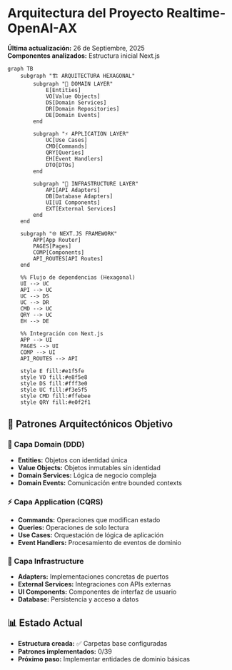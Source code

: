 # Arquitectura del Proyecto Realtime-OpenAI-AX

**Última actualización:** 26 de Septiembre, 2025  
**Componentes analizados:** Estructura inicial Next.js  

```mermaid
graph TB
    subgraph "🏗️ ARQUITECTURA HEXAGONAL"
        subgraph "🎯 DOMAIN LAYER"
            E[Entities]
            VO[Value Objects]
            DS[Domain Services]
            DR[Domain Repositories]
            DE[Domain Events]
        end
        
        subgraph "⚡ APPLICATION LAYER"
            UC[Use Cases]
            CMD[Commands]
            QRY[Queries]
            EH[Event Handlers]
            DTO[DTOs]
        end
        
        subgraph "🔧 INFRASTRUCTURE LAYER"
            API[API Adapters]
            DB[Database Adapters]
            UI[UI Components]
            EXT[External Services]
        end
    end
    
    subgraph "🌐 NEXT.JS FRAMEWORK"
        APP[App Router]
        PAGES[Pages]
        COMP[Components]
        API_ROUTES[API Routes]
    end
    
    %% Flujo de dependencias (Hexagonal)
    UI --> UC
    API --> UC
    UC --> DS
    UC --> DR
    CMD --> UC
    QRY --> UC
    EH --> DE
    
    %% Integración con Next.js
    APP --> UI
    PAGES --> UI
    COMP --> UI
    API_ROUTES --> API
    
    style E fill:#e1f5fe
    style VO fill:#e8f5e8
    style DS fill:#fff3e0
    style UC fill:#f3e5f5
    style CMD fill:#ffebee
    style QRY fill:#e0f2f1
```

## 🎯 Patrones Arquitectónicos Objetivo

### 🔷 Capa Domain (DDD)
- **Entities:** Objetos con identidad única
- **Value Objects:** Objetos inmutables sin identidad
- **Domain Services:** Lógica de negocio compleja
- **Domain Events:** Comunicación entre bounded contexts

### ⚡ Capa Application (CQRS)
- **Commands:** Operaciones que modifican estado
- **Queries:** Operaciones de solo lectura
- **Use Cases:** Orquestación de lógica de aplicación
- **Event Handlers:** Procesamiento de eventos de dominio

### 🔧 Capa Infrastructure
- **Adapters:** Implementaciones concretas de puertos
- **External Services:** Integraciones con APIs externas
- **UI Components:** Componentes de interfaz de usuario
- **Database:** Persistencia y acceso a datos

## 📊 Estado Actual
- **Estructura creada:** ✅ Carpetas base configuradas
- **Patrones implementados:** 0/39
- **Próximo paso:** Implementar entidades de dominio básicas
